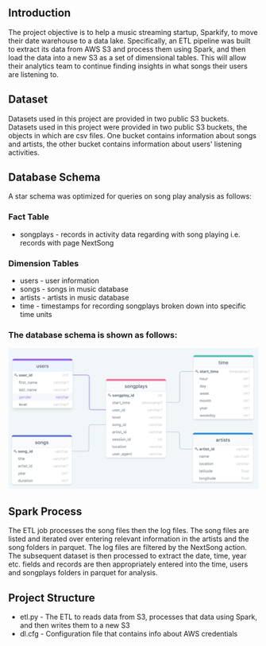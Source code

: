 ## Introduction
The project objective is to help a music streaming startup, Sparkify, to move their date warehouse to a data lake. Specifically, an ETL pipeline was built to extract its data from AWS S3 and process them using Spark, and then load the data into a new S3 as a set of dimensional tables. This will allow their analytics team to continue finding insights in what songs their users are listening to.

## Dataset
Datasets used in this project are provided in two public S3 buckets. Datasets used in this project were provided in two public S3 buckets, the objects in which are csv files. One bucket contains information about songs and artists, the other bucket contains information about users' listening activities. 

## Database Schema
A star schema was optimized for queries on song play analysis as follows:

### Fact Table
- songplays - records in activity data regarding with song playing i.e. records with page NextSong

### Dimension Tables
- users - user information
- songs - songs in music database
- artists - artists in music database
- time - timestamps for recording songplays broken down into specific time units 

### The database schema is shown as follows:

![database schema diagram](/img/datalake-databse-scema.PNG)

## Spark Process
The ETL job processes the song files then the log files. The song files are listed and iterated over entering relevant information in the artists and the song folders in parquet. The log files are filtered by the NextSong action. The subsequent dataset is then processed to extract the date, time, year etc. fields and records are then appropriately entered into the time, users and songplays folders in parquet for analysis.

## Project Structure
- etl.py - The ETL to reads data from S3, processes that data using Spark, and then writes them to a new S3
- dl.cfg - Configuration file that contains info about AWS credentials
